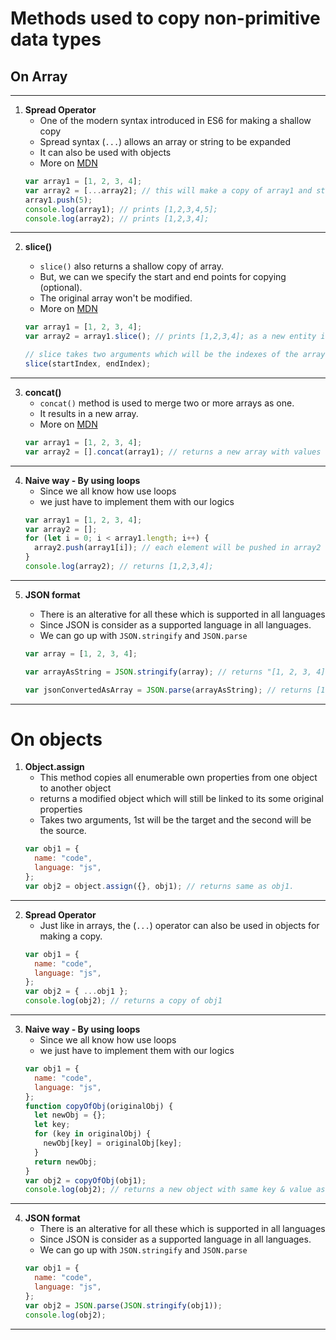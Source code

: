 # Methods used to copy non-primitive data types

## **On Array**

---

1. **Spread Operator**
   - One of the modern syntax introduced in ES6 for making a shallow copy
   - Spread syntax (`...`) allows an array or string to be expanded
   - It can also be used with objects
   - More on [MDN](https://developer.mozilla.org/en-US/docs/Web/JavaScript/Reference/Operators/Spread_syntax)
   ```js
   var array1 = [1, 2, 3, 4];
   var array2 = [...array2]; // this will make a copy of array1 and stores in array2 which has no link to array1
   array1.push(5);
   console.log(array1); // prints [1,2,3,4,5];
   console.log(array2); // prints [1,2,3,4];
   ```

---

2.  **slice()**

    - `slice()` also returns a shallow copy of array.
    - But, we can we specify the start and end points for copying (optional).
    - The original array won't be modified.
    - More on [MDN](https://developer.mozilla.org/en-US/docs/Web/JavaScript/Reference/Global_Objects/Array/slice)

    ```js
    var array1 = [1, 2, 3, 4];
    var array2 = array1.slice(); // prints [1,2,3,4]; as a new entity in heap memory

    // slice takes two arguments which will be the indexes of the array
    slice(startIndex, endIndex);
    ```

---

3. **concat()**
   - `concat()` method is used to merge two or more arrays as one.
   - It results in a new array.
   - More on [MDN](https://developer.mozilla.org/en-US/docs/Web/JavaScript/Reference/Global_Objects/Array/concat)
   ```js
   var array1 = [1, 2, 3, 4];
   var array2 = [].concat(array1); // returns a new array with values of array1
   ```

---

4. **Naive way - By using loops**
   - Since we all know how use loops
   - we just have to implement them with our logics
   ```js
   var array1 = [1, 2, 3, 4];
   var array2 = [];
   for (let i = 0; i < array1.length; i++) {
     array2.push(array1[i]); // each element will be pushed in array2
   }
   console.log(array2); // returns [1,2,3,4];
   ```

---

5. **JSON format**

   - There is an alterative for all these which is supported in all languages
   - Since JSON is consider as a supported language in all languages.
   - We can go up with `JSON.stringify` and `JSON.parse`

   ```js
   var array = [1, 2, 3, 4];

   var arrayAsString = JSON.stringify(array); // returns "[1, 2, 3, 4]"

   var jsonConvertedAsArray = JSON.parse(arrayAsString); // returns [1,2,3,4] as array
   ```

---

# On objects

1. **Object.assign**
   - This method copies all enumerable own properties from one object to another object
   - returns a modified object which will still be linked to its some original properties
   - Takes two arguments, 1st will be the target and the second will be the source.
   ```js
   var obj1 = {
     name: "code",
     language: "js",
   };
   var obj2 = object.assign({}, obj1); // returns same as obj1.
   ```

---

2. **Spread Operator**
   - Just like in arrays, the (`...`) operator can also be used in objects for making a copy.
   ```js
   var obj1 = {
     name: "code",
     language: "js",
   };
   var obj2 = { ...obj1 };
   console.log(obj2); // returns a copy of obj1
   ```

---

3. **Naive way - By using loops**
   - Since we all know how use loops
   - we just have to implement them with our logics
   ```js
   var obj1 = {
     name: "code",
     language: "js",
   };
   function copyOfObj(originalObj) {
     let newObj = {};
     let key;
     for (key in originalObj) {
       newObj[key] = originalObj[key];
     }
     return newObj;
   }
   var obj2 = copyOfObj(obj1);
   console.log(obj2); // returns a new object with same key & value as obj1;
   ```

---

4. **JSON format**
   - There is an alterative for all these which is supported in all languages
   - Since JSON is consider as a supported language in all languages.
   - We can go up with `JSON.stringify` and `JSON.parse`
   ```js
   var obj1 = {
     name: "code",
     language: "js",
   };
   var obj2 = JSON.parse(JSON.stringify(obj1));
   console.log(obj2);
   ```

---
